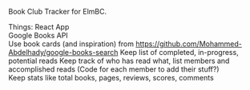 Book Club Tracker for ElmBC.

Things:
React App  
Google Books API  
Use book cards (and inspiration) from https://github.com/Mohammed-Abdelhady/google-books-search
Keep list of completed, in-progress, potential reads 
Keep track of who has read what, list members and accomplished reads (Code for each member to add their stuff?)  
Keep stats like total books, pages, reviews, scores, comments
